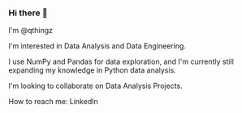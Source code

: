 ### Hi there 👋

<!--
**qthingz/qthingz** is a ✨ _special_ ✨ repository because its `README.md` (this file) appears on your GitHub profile.

Here are some ideas to get you started:

- 🔭 I’m currently working on ...
- 🌱 I’m currently learning ...
- 👯 I’m looking to collaborate on ...
- 🤔 I’m looking for help with ...
- 💬 Ask me about ...
- 📫 How to reach me: ...
- 😄 Pronouns: ...
- ⚡ Fun fact: ...
-->

I'm @qthingz

I'm interested in Data Analysis and Data Engineering.

I use NumPy and Pandas for data exploration, and I'm currently still expanding my knowledge in Python data analysis.

I'm looking to collaborate on Data Analysis Projects.

How to reach me: LinkedIn
